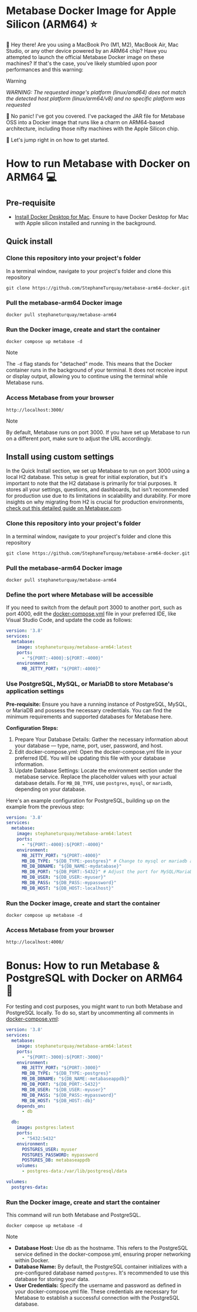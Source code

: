 # Metabase Docker Image for Apple Silicon (ARM64) ⭐️

👋 Hey there! Are you using a MacBook Pro (M1, M2), MacBook Air, Mac Studio, or any other device powered by an ARM64 chip? Have you attempted to launch the official Metabase Docker image on these machines? If that's the case, you've likely stumbled upon poor performances and this warning:

> [!WARNING]
> _WARNING: The requested image's platform (linux/amd64) does not match the detected host platform (linux/arm64/v8) and no specific platform was requested_

🚫 No panic! I've got you covered. I've packaged the JAR file for Metabase OSS into a Docker image that runs like a charm on ARM64-based architecture, including those nifty machines with the Apple Silicon chip.

🚀 Let's jump right in on how to get started.

# How to run Metabase with Docker on ARM64 💻

## Pre-requisite
- [Install Docker Desktop for Mac](https://docs.docker.com/desktop/install/mac-install/). Ensure to have Docker Desktop for Mac with Apple silicon installed and running in the background.

## Quick install
### Clone this repository into your project's folder

In a terminal window, navigate to your project's folder and clone this repository
```
git clone https://github.com/StephaneTurquay/metabase-arm64-docker.git
```
 
### Pull the metabase-arm64 Docker image
```
docker pull stephaneturquay/metabase-arm64
```

### Run the Docker image, create and start the container

```
docker compose up metabase -d
```
> [!NOTE]
> The `-d` flag stands for "detached" mode. This means that the Docker container runs in the background of your terminal. It does not receive input or display output, allowing you to continue using the terminal while Metabase runs.

### Access Metabase from your browser
```
http://localhost:3000/
```
> [!NOTE]
> By default, Metabase runs on port 3000. If you have set up Metabase to run on a different port, make sure to adjust the URL accordingly.

## Install using custom settings
In the Quick Install section, we set up Metabase to run on port 3000 using a local H2 database. This setup is great for initial exploration, but it's important to note that the H2 database is primarily for trial purposes. It stores all your settings, questions, and dashboards, but isn't recommended for production use due to its limitations in scalability and durability. For more insights on why migrating from H2 is crucial for production environments, [check out this detailed guide on Metabase.com](https://www.metabase.com/docs/latest/installation-and-operation/migrating-from-h2).

### Clone this repository into your project's folder

In a terminal window, navigate to your project's folder and clone this repository
```
git clone https://github.com/StephaneTurquay/metabase-arm64-docker.git
```
 
### Pull the metabase-arm64 Docker image
```
docker pull stephaneturquay/metabase-arm64
```

### Define the port where Metabase will be accessible
If you need to switch from the default port 3000 to another port, such as port 4000, edit the [docker-compose.yml](docker-compose.yml) file in your preferred IDE, like Visual Studio Code, and update the code as follows:
```yml
version: '3.8'
services:
  metabase:
    image: stephaneturquay/metabase-arm64:latest
    ports:
      - "${PORT:-4000}:${PORT:-4000}"
    environment:
      MB_JETTY_PORT: "${PORT:-4000}"
```

### Use PostgreSQL, MySQL, or MariaDB to store Metabase's application settings
**Pre-requisite:** Ensure you have a running instance of PostgreSQL, MySQL, or MariaDB and possess the necessary credentials. You can find the minimum requirements and supported databases for Metabase here.

**Configuration Steps:**
1. Prepare Your Database Details: Gather the necessary information about your database — type, name, port, user, password, and host.
2. Edit docker-compose.yml: Open the docker-compose.yml file in your preferred IDE. You will be updating this file with your database information.
3. Update Database Settings: Locate the environment section under the metabase service. Replace the placeholder values with your actual database details. For `MB_DB_TYPE`, use `postgres`, `mysql`, or `mariadb`, depending on your database.

Here's an example configuration for PostgreSQL, building up on the example from the previous step:

```yml
version: '3.8'
services:
  metabase:
    image: stephaneturquay/metabase-arm64:latest
    ports:
      - "${PORT:-4000}:${PORT:-4000}"
    environment:
      MB_JETTY_PORT: "${PORT:-4000}"
      MB_DB_TYPE: "${DB_TYPE:-postgres}" # Change to mysql or mariadb as needed
      MB_DB_DBNAME: "${DB_NAME:-mydatabase}"
      MB_DB_PORT: "${DB_PORT:-5432}" # Adjust the port for MySQL/MariaDB
      MB_DB_USER: "${DB_USER:-myuser}"
      MB_DB_PASS: "${DB_PASS:-mypassword}"
      MB_DB_HOST: "${DB_HOST:-localhost}"
```

### Run the Docker image, create and start the container

```
docker compose up metabase -d
```

### Access Metabase from your browser
```
http://localhost:4000/
```

# Bonus: How to run Metabase & PostgreSQL with Docker on ARM64 🎉

For testing and cost purposes, you might want to run both Metabase and PostgreSQL locally. To do so, start by uncommenting all comments in [docker-compose.yml](docker-compose.yml):

```yml
version: '3.8'
services:
  metabase:
    image: stephaneturquay/metabase-arm64:latest
    ports:
      - "${PORT:-3000}:${PORT:-3000}"
    environment:
      MB_JETTY_PORT: "${PORT:-3000}"
      MB_DB_TYPE: "${DB_TYPE:-postgres}"
      MB_DB_DBNAME: "${DB_NAME:-metabaseappdb}"
      MB_DB_PORT: "${DB_PORT:-5432}"
      MB_DB_USER: "${DB_USER:-myuser}"
      MB_DB_PASS: "${DB_PASS:-mypassword}"
      MB_DB_HOST: "${DB_HOST:-db}"
    depends_on:
      - db

  db:
    image: postgres:latest
    ports:
      - "5432:5432"
    environment:
      POSTGRES_USER: myuser
      POSTGRES_PASSWORD: mypassword
      POSTGRES_DB: metabaseappdb
    volumes:
      - postgres-data:/var/lib/postgresql/data

volumes:
  postgres-data:
```

### Run the Docker image, create and start the container

This command will run both Metabase and PostgreSQL.

```
docker compose up metabase -d
```

> [!NOTE]
> - **Database Host:** Use db as the hostname. This refers to the PostgreSQL service defined in the docker-compose.yml, ensuring proper networking within Docker.
> - **Database Name:** By default, the PostgreSQL container initializes with a pre-configured database named `postgres`. It's recommended to use this database for storing your data.
> - **User Credentials:** Specify the username and password as defined in your docker-compose.yml file. These credentials are necessary for Metabase to establish a successful connection with the PostgreSQL database.
